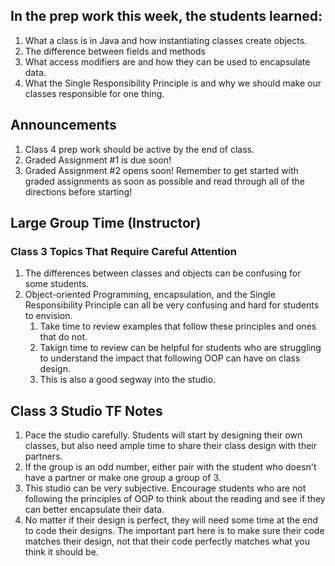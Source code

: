 ## In the prep work this week, the students learned:

1. What a class is in Java and how instantiating classes create objects.
1. The difference between fields and methods
1. What access modifiers are and how they can be used to encapsulate data.
1. What the Single Responsibility Principle is and why we should make our classes responsible for one thing.

## Announcements

1. Class 4 prep work should be active by the end of class.
1. Graded Assignment #1 is due soon!
1. Graded Assignment #2 opens soon! Remember to get started with graded assignments as soon as possible and read through all of the directions before starting!

## Large Group Time (Instructor)

### Class 3 Topics That Require Careful Attention

1. The differences between classes and objects can be confusing for some students.
1. Object-oriented Programming, encapsulation, and the Single Responsibility Principle can all be very confusing and hard for students to envision.
    1. Take time to review examples that follow these principles and ones that do not.
    1. Takign time to review can be helpful for students who are struggling to understand the impact that following OOP can have on class design.
    1. This is also a good segway into the studio.

## Class 3 Studio TF Notes

1. Pace the studio carefully. Students will start by designing their own classes, but also need ample time to share their class design with their partners.
1. If the group is an odd number, either pair with the student who doesn't have a partner or make one group a group of 3.
1. This studio can be very subjective. Encourage students who are not following the principles of OOP to think about the reading and see if they can better encapsulate their data.
1. No matter if their design is perfect, they will need some time at the end to code their designs. The important part here is to make sure their code matches their design, not that their code perfectly matches what you think it should be.